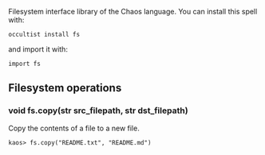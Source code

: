 Filesystem interface library of the Chaos language. You can install this spell with:
```
occultist install fs
```

and import it with:
```
import fs
```

## Filesystem operations

### void fs.copy(str src_filepath, str dst_filepath)

Copy the contents of a file to a new file.

```
kaos> fs.copy("README.txt", "README.md")
```
